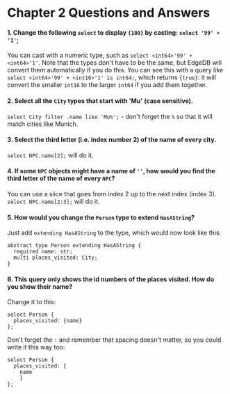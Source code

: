 # Chapter 2 Questions and Answers

#### 1. Change the following `select` to display `{100}` by casting: `select '99' + '1'`;

You can cast with a numeric type, such as `select <int64>'99' + <int64>'1'`. Note that the types don't have to be the same, but EdgeDB will convert them automatically if you do this. You can see this with a query like `select <int64>'99' + <int16>'1' is int64;`, which returns `{true}`: it will convert the smaller `int16` to the larger `int64` if you add them together.

#### 2. Select all the `City` types that start with 'Mu' (case sensitive).

`select City filter .name like 'Mu%';` - don't forget the `%` so that it will match cities like Munich.

#### 3. Select the third letter (i.e. index number 2) of the name of every city.

`select NPC.name[2];` will do it.

#### 4. If some `NPC` objects might have a name of `''`, how would you find the third letter of the name of every `NPC`?

You can use a slice that goes from index 2 up to the next index (index 3). `select NPC.name[2:3];` will do it.

#### 5. How would you change the `Person` type to extend `HasAString`?

Just add `extending HasAString` to the type, which would now look like this:

```sdl
abstract type Person extending HasAString {
  required name: str;
  multi places_visited: City;
}
```

#### 6. This query only shows the id numbers of the places visited. How do you show their name?

Change it to this:

```edgeql
select Person {
  places_visited: {name}
};
```

Don't forget the `:` and remember that spacing doesn't matter, so you could write it this way too:

```edgeql
select Person {
  places_visited: {
    name
    }
};
```
